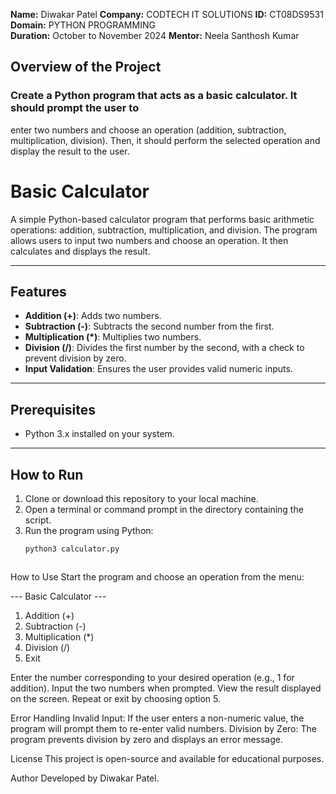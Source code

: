 **Name:** Diwakar Patel
**Company:** CODTECH IT SOLUTIONS
**ID:** CT08DS9531
**Domain:** PYTHON PROGRAMMING                                                                                                                                                                                                  
**Duration:** October to November 2024
**Mentor:** Neela Santhosh Kumar

## Overview of the Project

### Create a Python program that acts as a basic calculator. It should prompt the user to
enter two numbers and choose an operation (addition, subtraction, multiplication,
division). Then, it should perform the selected operation and display the result to the
user.

# Basic Calculator

A simple Python-based calculator program that performs basic arithmetic operations: addition, subtraction, multiplication, and division. The program allows users to input two numbers and choose an operation. It then calculates and displays the result.

---

## Features
- **Addition (+)**: Adds two numbers.
- **Subtraction (-)**: Subtracts the second number from the first.
- **Multiplication (*)**: Multiplies two numbers.
- **Division (/)**: Divides the first number by the second, with a check to prevent division by zero.
- **Input Validation**: Ensures the user provides valid numeric inputs.

---

## Prerequisites
- Python 3.x installed on your system.

---



## How to Run

1. Clone or download this repository to your local machine.
2. Open a terminal or command prompt in the directory containing the script.
3. Run the program using Python:
   ```bash
   python3 calculator.py



How to Use
Start the program and choose an operation from the menu:

--- Basic Calculator ---
1. Addition (+)
2. Subtraction (-)
3. Multiplication (*)
4. Division (/)
5. Exit

Enter the number corresponding to your desired operation (e.g., 1 for addition).
Input the two numbers when prompted.
View the result displayed on the screen.
Repeat or exit by choosing option 5.


Error Handling
Invalid Input: If the user enters a non-numeric value, the program will prompt them to re-enter valid numbers.
Division by Zero: The program prevents division by zero and displays an error message.

License
This project is open-source and available for educational purposes.

Author
Developed by Diwakar Patel.
